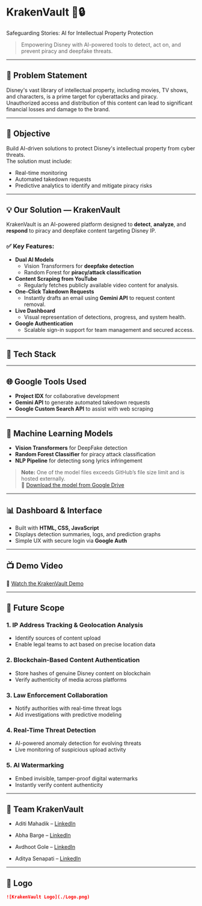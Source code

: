 # KrakenVault 🐙🔒  
Safeguarding Stories: AI for Intellectual Property Protection

> Empowering Disney with AI-powered tools to detect, act on, and prevent piracy and deepfake threats.

---

## 🧠 Problem Statement

Disney's vast library of intellectual property, including movies, TV shows, and characters, is a prime target for cyberattacks and piracy.  
Unauthorized access and distribution of this content can lead to significant financial losses and damage to the brand.

---

## 🎯 Objective

Build AI-driven solutions to protect Disney's intellectual property from cyber threats.  
The solution must include:
- Real-time monitoring
- Automated takedown requests
- Predictive analytics to identify and mitigate piracy risks

---

## 💡 Our Solution — KrakenVault

KrakenVault is an AI-powered platform designed to **detect**, **analyze**, and **respond** to piracy and deepfake content targeting Disney IP.

### ✅ Key Features:
- **Dual AI Models**  
  - Vision Transformers for **deepfake detection**
  - Random Forest for **piracy/attack classification**
- **Content Scraping from YouTube**
  - Regularly fetches publicly available video content for analysis.
- **One-Click Takedown Requests**
  - Instantly drafts an email using **Gemini API** to request content removal.
- **Live Dashboard**  
  - Visual representation of detections, progress, and system health.
- **Google Authentication**  
  - Scalable sign-in support for team management and secured access.

---

## 🔧 Tech Stack

---

## 🌐 Google Tools Used

- **Project IDX** for collaborative development  
- **Gemini API** to generate automated takedown requests  
- **Google Custom Search API** to assist with web scraping  

---

## 🔬 Machine Learning Models

- **Vision Transformers** for DeepFake detection  
- **Random Forest Classifier** for piracy attack classification  
- **NLP Pipeline** for detecting song lyrics infringement

> **Note:** One of the model files exceeds GitHub’s file size limit and is hosted externally.  
📁 [Download the model from Google Drive](https://drive.google.com/file/d/1qPQF2ZdObwGjZMMmDfCPH7B4oXEK1KpK/view?usp=sharing)

---

## 📊 Dashboard & Interface

- Built with **HTML, CSS, JavaScript**  
- Displays detection summaries, logs, and prediction graphs  
- Simple UX with secure login via **Google Auth**

---

## 📺 Demo Video  
🎥 [Watch the KrakenVault Demo](https://youtu.be/-kbsJfYWiMc)

---

## 🚀 Future Scope

### 1. **IP Address Tracking & Geolocation Analysis**
- Identify sources of content upload
- Enable legal teams to act based on precise location data

### 2. **Blockchain-Based Content Authentication**
- Store hashes of genuine Disney content on blockchain
- Verify authenticity of media across platforms

### 3. **Law Enforcement Collaboration**
- Notify authorities with real-time threat logs
- Aid investigations with predictive modeling

### 4. **Real-Time Threat Detection**
- AI-powered anomaly detection for evolving threats
- Live monitoring of suspicious upload activity

### 5. **AI Watermarking**
- Embed invisible, tamper-proof digital watermarks
- Instantly verify content authenticity

---

## 👥 Team KrakenVault

- Aditi Mahadik – [LinkedIn](https://www.linkedin.com/in/aditi-mahadik-226a47285/)

- Abha Barge – [LinkedIn](https://www.linkedin.com/in/abhabarge/)

- Avdhoot Gole – [LinkedIn](https://www.linkedin.com/in/avdhoot-gole-815300258/)

- Aditya Senapati – [LinkedIn](https://www.linkedin.com/in/aditya-senapati-043430261/)

---

## 🧿 Logo

```markdown
![KrakenVault Logo](./Logo.png)
